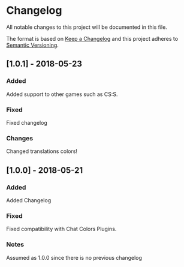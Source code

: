 # Changelog
All notable changes to this project will be documented in this file.

The format is based on [Keep a Changelog](https://keepachangelog.com/en/1.0.0/)
and this project adheres to [Semantic Versioning](https://semver.org/spec/v2.0.0.html).

## [1.0.1] - 2018-05-23

### Added
Added support to other games such as CS:S.

### Fixed
Fixed changelog
### Changes
Changed translations colors!

## [1.0.0] - 2018-05-21
### Added
Added Changelog

### Fixed
Fixed compatibility with Chat Colors Plugins.

### Notes
Assumed as 1.0.0 since there is no previous changelog
